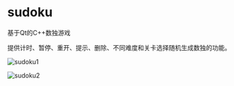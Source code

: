 # sudoku
基于Qt的C++数独游戏

提供计时、暂停、重开、提示、删除、不同难度和关卡选择随机生成数独的功能。

![sudoku1](https://user-images.githubusercontent.com/68471340/124869028-3853e000-dff3-11eb-8632-e3a642c63102.png)

![sudoku2](https://user-images.githubusercontent.com/68471340/124869036-3a1da380-dff3-11eb-9483-9cd8b8806a74.png)

